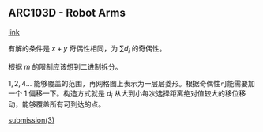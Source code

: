 ## ARC103D - Robot Arms

[link](https://atcoder.jp/contests/arc103/tasks/arc103_b)

有解的条件是 $x+y$ 奇偶性相同，为 $\sum d_i$ 的奇偶性。

根据 $m$ 的限制应该想到二进制拆分。

$1,2,4\dots$ 能够覆盖的范围，再网格图上表示为一层层菱形。根据奇偶性可能需要加一个 $1$ 偏移一下。构造方式就是 $d_i$ 从大到小每次选择距离绝对值较大的移位移动，能够覆盖所有可到达的点。

[submission(3)](https://atcoder.jp/contests/arc103/submissions/27017414)

